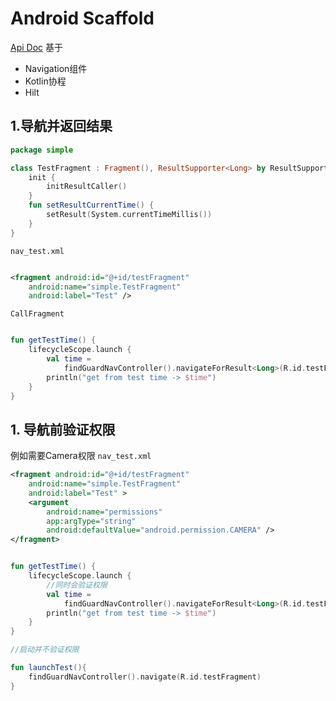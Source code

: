 # Android Scaffold

[Api Doc](https://cyclops-top.github.io/scaffold/)
基于

- Navigation组件
- Kotlin协程
- Hilt

## 1.导航并返回结果

```kotlin
package simple

class TestFragment : Fragment(), ResultSupporter<Long> by ResultSupporter() {
    init {
        initResultCaller()
    }
    fun setResultCurrentTime() {
        setResult(System.currentTimeMillis())
    }
}

```

`nav_test.xml`

```xml

<fragment android:id="@+id/testFragment"
    android:name="simple.TestFragment" 
    android:label="Test" />
```

`CallFragment`

```kotlin

fun getTestTime() {
    lifecycleScope.launch {
        val time =
            findGuardNavController().navigateForResult<Long>(R.id.testFragment) ?: return@launch
        println("get from test time -> $time")
    }
}
```

## 1. 导航前验证权限

例如需要Camera权限
`nav_test.xml`

```xml
<fragment android:id="@+id/testFragment" 
    android:name="simple.TestFragment" 
    android:label="Test" >
    <argument
        android:name="permissions"
        app:argType="string"
        android:defaultValue="android.permission.CAMERA" />
</fragment>
```
```kotlin

fun getTestTime() {
    lifecycleScope.launch {
        //同时会验证权限
        val time =
            findGuardNavController().navigateForResult<Long>(R.id.testFragment) ?: return@launch
        println("get from test time -> $time")
    }
}

//启动并不验证权限

fun launchTest(){
    findGuardNavController().navigate(R.id.testFragment)
}
```
